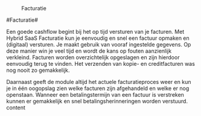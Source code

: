 <properties>
	<page>
		<title>Module facturatie</title>
		<menu>
		<position>Facturatie</position>
		<title>Introductie</title>
	</menu>
</properties>

#Facturatie#

<description>Een goede cashflow begint bij het op tijd versturen van je facturen. Met Hybrid SaaS Facturatie kun je eenvoudig en snel een factuur opmaken en (digitaal) versturen. Je maakt gebruik van vooraf ingestelde gegevens. Op deze manier win je veel tijd en wordt de kans op fouten aanzienlijk verkleind. Facturen worden overzichtelijk opgeslagen en zijn hierdoor eenvoudig terug te vinden. Het verzenden van kopie- en creditfacturen was nog nooit zo gemakkelijk.




Daarnaast geeft de module altijd het actuele facturatieproces weer en kun je in één oogopslag zien welke facturen zijn afgehandeld en welke er nog openstaan. Wanneer een betalingstermijn van een factuur is verstreken kunnen er gemakkelijk en snel betalingsherinneringen worden verstuurd.
</description>
content
